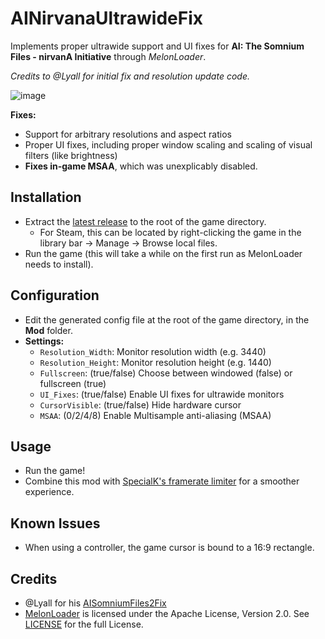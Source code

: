 # AINirvanaUltrawideFix
Implements proper ultrawide support and UI fixes for **AI: The Somnium Files - nirvanA Initiative** through *MelonLoader*.

*Credits to @Lyall for initial fix and resolution update code.*

![image](https://user-images.githubusercontent.com/11449167/178424192-2f9f0697-dcf0-4c84-bfb1-5ff1f63fb944.png)

**Fixes:**
* Support for arbitrary resolutions and aspect ratios
* Proper UI fixes, including proper window scaling and scaling of visual filters (like brightness)
* **Fixes in-game MSAA**, which was unexplicably disabled.

## Installation
* Extract the [latest release](https://github.com/jshethbright/AINirvanaUltrawideFix/releases) to the root of the game directory.
    * For Steam, this can be located by right-clicking the game in the library bar -> Manage -> Browse local files.
* Run the game (this will take a while on the first run as MelonLoader needs to install).

## Configuration
* Edit the generated config file at the root of the game directory, in the **Mod** folder.
* **Settings:**
    * `Resolution_Width`: Monitor resolution width (e.g. 3440)
    * `Resolution_Height`: Monitor resolution height (e.g. 1440)
    * `Fullscreen`: (true/false) Choose between windowed (false) or fullscreen (true)
    * `UI_Fixes`: (true/false) Enable UI fixes for ultrawide monitors
    * `CursorVisible`: (true/false) Hide hardware cursor
    * `MSAA`: (0/2/4/8) Enable Multisample anti-aliasing (MSAA)

## Usage
* Run the game!
* Combine this mod with [SpecialK's framerate limiter](https://wiki.special-k.info/) for a smoother experience.

## Known Issues
* When using a controller, the game cursor is bound to a 16:9 rectangle.

## Credits
* @Lyall for his [AISomniumFiles2Fix](https://github.com/Lyall/AISomniumFiles2Fix)
* [MelonLoader](https://github.com/LavaGang/MelonLoader) is licensed under the Apache License, Version 2.0. See [LICENSE](https://github.com/LavaGang/MelonLoader/blob/master/LICENSE.md) for the full License.
